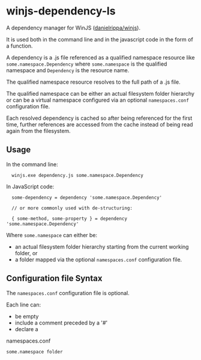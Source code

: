# winjs-dependency-ls

A dependency manager for WinJS ([danielrippa/winjs](https://github.com/danielrippa/winjs)).

It is used both in the command line and in the javascript code in the form of a function.

A dependency is a .js file referenced as a qualified namespace resource like `some.namespace.Dependency` where `some.namespace` is the qualified namespace and `Dependency` is the resource name.

The qualified namespace resource resolves to the full path of a .js file.

The qualified namespace can be either an actual filesystem folder hierarchy or can be a virtual namespace configured via an optional `namespaces.conf` configuration file.

Each resolved dependency is cached so after being referenced for the first time, further references are accessed from the cache instead of being read again from the filesystem.

## Usage

In the command line:
```
  winjs.exe dependency.js some.namespace.Dependency
```

In JavaScript code:
```
  some-dependency = dependency 'some.namespace.Dependency'
  
  // or more commonly used with de-structuring:
  
  { some-method, some-property } = dependency 'some.namespace.Dependency'
```

Where `some.namespace` can either be:

  * an actual filesystem folder hierarchy starting from the current working folder, or 
  * a folder mapped via the optional `namespaces.conf` configuration file.

## Configuration file Syntax

The `namespaces.conf` configuration file is optional.

Each line can:

  * be empty
  * include a comment preceded by a '#'
  * declare a 

namespaces.conf
```
some.namespace folder
```
